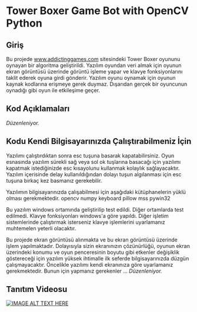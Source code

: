 # Tower Boxer Game Bot with OpenCV Python

## Giriş
Bu projede www.addictinggames.com sitesindeki Tower Boxer oyununu oynayan bir algoritma geliştirildi. Yazılım oyundan veri almak için oyunun ekran görüntüsü üzerinde görüntü işleme yapar ve klavye fonksiyonlarını taklit ederek oyuna girdi gönderir. Yazılım oyunu oynamak için oyunun kaynak kodlarına erişmeye gerek duymaz. Dışarıdan gerçek bir oyuncunun oynadığı gibi oyun ile etkileşime geçer.

## Kod Açıklamaları
_Düzenleniyor._

## Kodu Kendi Bilgisayarınızda Çalıştırabilmeniz İçin
Yazılımı çalıştırdıktan sonra esc tuşuna basarak kapatabilirsiniz. Oyun esnasında yazılım sürekli sağ veya sol ok tuşlarına basacağı için yazılımı kapatmak istediğinizde esc kısayolunu kullanmak kolaylık sağlayacaktır. Yazılım içerisinde delay kullanıldığından dolayı tuşun algılanması için esc tuşuna birkaç kez basmanız gerekebilir.

Yazılımın bilgisayarınızda çalışabilmesi için aşağıdaki kütüphanelerin yüklü olması gerekmektedir. 
opencv
numpy
keyboard
pillow
mss
pywin32

Bu yazılım windows ortamında geliştirilip test edildi. Diğer ortamlarda test edilmedi. Klavye fonksiyonları windows'a göre yapıldı. Diğer işletim sistemlerinde çalıştırmak isterseniz klavye işlemlerini uyarlamanız muhtemelen yeterli olacaktır.

Bu projede ekran görüntüsü alınmakta ve bu ekran görüntüsü üzerinde işlem yapılmaktadır. Dolayısıyla sizin ekranınızın çözünürlüğü, oyunun ekran üzerindeki konumu ve oyun penceresinin boyutu gibi etkenler değişiklik göstereceği için yazılım yüksek ihtimalle ilk seferde bilgisayarınızda düzgün çalışmayacaktır. Öncelikle yazılımı kendi ekranınıza göre uyarlamanız gerekmektedir. Bunun için yapmanız gerekenler ...
_Düzenleniyor._

## Tanıtım Videosu

[![IMAGE ALT TEXT HERE](https://img.youtube.com/vi/LMXFIlBQ0YM/0.jpg)](https://www.youtube.com/watch?v=LMXFIlBQ0YM)
